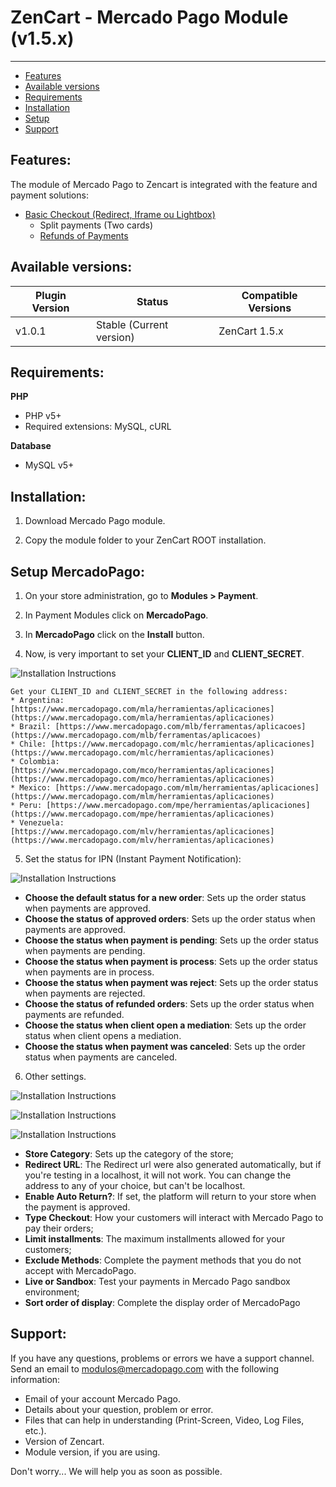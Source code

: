# ZenCart - Mercado Pago Module (v1.5.x)
---

* [Features](#features)
* [Available versions](#available_versions)
* [Requirements](#requirements)
* [Installation](#installation)
* [Setup](#setup)
* [Support](#Support)


<a name="features"></a>
## Features: ##

The module of Mercado Pago to Zencart is integrated with the feature and payment solutions:

* [Basic Checkout (Redirect, Iframe ou Lightbox)](https://www.mercadopago.com.br/developers/en/solutions/payments/basic-checkout/receive-payments/)
    * Split payments (Two cards)
    * [Refunds of Payments](https://www.mercadopago.com.br/developers/en/solutions/payments/basic-checkout/refund-cancel#refund)


<a name="available_versions"></a>
## Available versions: ##

Plugin Version | Status | Compatible Versions
-------------- | ------ | -------------------
v1.0.1 | Stable (Current version) | ZenCart 1.5.x


<a name="requirements"></a>
## Requirements: ##

**PHP**

* PHP v5+
* Required extensions: MySQL, cURL

**Database**

* MySQL v5+

<a name="installation"></a>
## Installation: ##

1. Download Mercado Pago module.

2. Copy the module folder to your ZenCart ROOT installation.

<a name="setup"></a>
## Setup MercadoPago: ##

1. On your store administration, go to **Modules > Payment**.

2. In Payment Modules click on **MercadoPago**.

3. In **MercadoPago** click on the **Install** button.

4. Now, is very important to set your **CLIENT_ID** and **CLIENT_SECRET**.

  ![Installation Instructions](https://raw.github.com/gmatsuoka/cart-zencart/master/README.img/credentials.png) <br />

	Get your CLIENT_ID and CLIENT_SECRET in the following address:
	* Argentina: [https://www.mercadopago.com/mla/herramientas/aplicaciones](https://www.mercadopago.com/mla/herramientas/aplicaciones)
	* Brazil: [https://www.mercadopago.com/mlb/ferramentas/aplicacoes](https://www.mercadopago.com/mlb/ferramentas/aplicacoes)
	* Chile: [https://www.mercadopago.com/mlc/herramientas/aplicaciones](https://www.mercadopago.com/mlc/herramientas/aplicaciones)
	* Colombia: [https://www.mercadopago.com/mco/herramientas/aplicaciones](https://www.mercadopago.com/mco/herramientas/aplicaciones)
	* Mexico: [https://www.mercadopago.com/mlm/herramientas/aplicaciones](https://www.mercadopago.com/mlm/herramientas/aplicaciones)
	* Peru: [https://www.mercadopago.com/mpe/herramientas/aplicaciones](https://www.mercadopago.com/mpe/herramientas/aplicaciones)
	* Venezuela: [https://www.mercadopago.com/mlv/herramientas/aplicaciones](https://www.mercadopago.com/mlv/herramientas/aplicaciones)

5. Set the status for IPN (Instant Payment Notification):

  ![Installation Instructions](https://raw.github.com/gmatsuoka/cart-zencart/master/README.img/notification.png) <br />

  * **Choose the default status for a new order**: Sets up the order status when payments are approved.
  * **Choose the status of approved orders**: Sets up the order status when payments are approved.
  * **Choose the status when payment is pending**: Sets up the order status when payments are pending.
  * **Choose the status when payment is process**: Sets up the order status when payments are in process.
  * **Choose the status when payment was reject**: Sets up the order status when payments are rejected.
  * **Choose the status of refunded orders**: Sets up the order status when payments are refunded.
  * **Choose the status when client open a mediation**: Sets up the order status when client opens a mediation.
  * **Choose the status when payment was canceled**: Sets up the order status when payments are canceled.

6. Other settings. <br/>

![Installation Instructions](https://raw.github.com/gmatsuoka/cart-zencart/master/README.img/other_config_1.png) <br />

![Installation Instructions](https://raw.github.com/gmatsuoka/cart-zencart/master/README.img/other_config_2.png) <br />

![Installation Instructions](https://raw.github.com/gmatsuoka/cart-zencart/master/README.img/other_config_3.png) <br />

  * **Store Category**: Sets up the category of the store;
  * **Redirect URL**: The Redirect url were also generated automatically, but if you're testing in a localhost, it will not work. You can change the address to any of your choice, but can't be localhost.
  * **Enable Auto Return?**: If set, the platform will return to your store when the payment is approved.
  * **Type Checkout**: How your customers will interact with Mercado Pago to pay their orders;
  * **Limit installments**: The maximum installments allowed for your customers;
  * **Exclude Methods**: Complete the payment methods that you do not accept with MercadoPago.
  * **Live or Sandbox**: Test your payments in Mercado Pago sandbox environment;
  * **Sort order of display**: Complete the display order of MercadoPago

<a name="Support"></a>
## Support: ##

If you have any questions, problems or errors we have a support channel. Send an email to modulos@mercadopago.com with the following information:

* Email of your account Mercado Pago.
* Details about your question, problem or error.
* Files that can help in understanding (Print-Screen, Video, Log Files, etc.).
* Version of Zencart.
* Module version, if you are using.

Don't worry... We will help you as soon as possible.